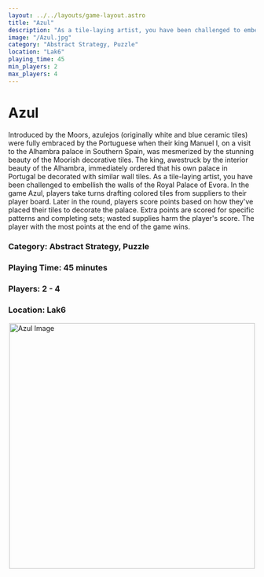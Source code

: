 ```yaml
---
layout: ../../layouts/game-layout.astro
title: "Azul"
description: "As a tile-laying artist, you have been challenged to embellish the walls of the Royal Palace of Evora."
image: "/Azul.jpg"
category: "Abstract Strategy, Puzzle"
location: "Lak6"
playing_time: 45
min_players: 2
max_players: 4
---
```

# Azul

Introduced by the Moors, azulejos (originally white and blue ceramic tiles) were fully embraced by the Portuguese when their king Manuel I, on a visit to the Alhambra palace in Southern Spain, was mesmerized by the stunning beauty of the Moorish decorative tiles. The king, awestruck by the interior beauty of the Alhambra, immediately ordered that his own palace in Portugal be decorated with similar wall tiles. As a tile-laying artist, you have been challenged to embellish the walls of the Royal Palace of Evora.  In the game Azul, players take turns drafting colored tiles from suppliers to their player board. Later in the round, players score points based on how they've placed their tiles to decorate the palace. Extra points are scored for specific patterns and completing sets; wasted supplies harm the player's score. The player with the most points at the end of the game wins.  

### Category: Abstract Strategy, Puzzle

### Playing Time: 45 minutes

### Players: 2 - 4

### Location: Lak6

<img src="/Azul.jpg" alt="Azul Image" width="500" style="display: block; margin: 0 auto">

    